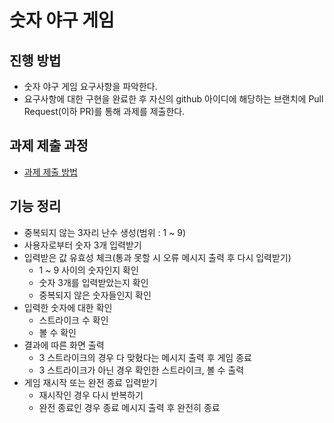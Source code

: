 # 숫자 야구 게임
## 진행 방법
* 숫자 야구 게임 요구사항을 파악한다.
* 요구사항에 대한 구현을 완료한 후 자신의 github 아이디에 해당하는 브랜치에 Pull Request(이하 PR)를 통해 과제를 제출한다.

## 과제 제출 과정
* [과제 제출 방법](https://github.com/next-step/nextstep-docs/tree/master/precourse)

## 기능 정리
- 중복되지 않는 3자리 난수 생성(범위 : 1 ~ 9)
- 사용자로부터 숫자 3개 입력받기
- 입력받은 값 유효성 체크(통과 못할 시 오류 메시지 출력 후 다시 입력받기)
  - 1 ~ 9 사이의 숫자인지 확인
  - 숫자 3개를 입력받았는지 확인
  - 중복되지 않은 숫자들인지 확인
- 입력한 숫자에 대한 확인
  - 스트라이크 수 확인
  - 볼 수 확인
- 결과에 따른 화면 출력
  - 3 스트라이크의 경우 다 맞혔다는 메시지 출력 후 게임 종료
  - 3 스트라이크가 아닌 경우 확인한 스트라이크, 볼 수 출력
- 게임 재시작 또는 완전 종료 입력받기
  - 재시작인 경우 다시 반복하기
  - 완전 종료인 경우 종료 메시지 출력 후 완전히 종료